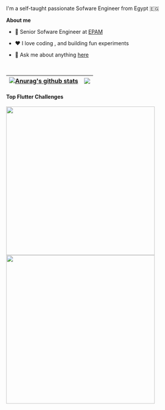 
<br />

I'm a self-taught passionate Sofware Engineer from Egypt 🇪🇬

**About me**

- 💼 Senior Sofware Engineer at [EPAM](https://www.epam.com/)

- ❤️ I love coding , and building fun experiments

- 💬 Ask me about anything [here](https://github.com/ahmedelsayed96/ahmedelsayed96/issues)

<br />


| <a href="https://github.com/ahmedelsayed96/github-readme-stats"><img align="center" src="https://github-readme-stats.vercel.app/api?username=ahmedelsayed96&show_icons=true&include_all_commits=true&theme=buefy&hide_border=true" alt="Anurag's github stats" /></a> | <a href="https://github.com/ahmedelsayed96/github-readme-stats"><img align="center" src="https://github-readme-stats.vercel.app/api/top-langs/?username=ahmedelsayed96&layout=compact&theme=buefy&hide_border=true" /></a> |
| ------------- | ------------- |

#### Top Flutter Challenges 

<div>
<img src="https://github.com/ahmedelsayed96/Starbuckes-Card-Animation/raw/master/video/demo.gif" height="400" />
<img src="https://github.com/ahmedelsayed96/Flutter-Fruits-Cart/raw/master/videos/demo.gif" height="400" />
</div>
